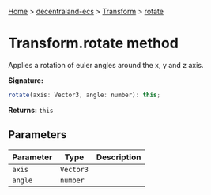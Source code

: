 [Home](./index) &gt; [decentraland-ecs](./decentraland-ecs.md) &gt; [Transform](./decentraland-ecs.transform.md) &gt; [rotate](./decentraland-ecs.transform.rotate.md)

# Transform.rotate method

Applies a rotation of euler angles around the x, y and z axis.

**Signature:**
```javascript
rotate(axis: Vector3, angle: number): this;
```
**Returns:** `this`

## Parameters

|  Parameter | Type | Description |
|  --- | --- | --- |
|  `axis` | `Vector3` |  |
|  `angle` | `number` |  |

